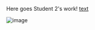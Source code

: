 Here goes Student 2's work!
<a href="https://user-images.githubusercontent.com/33998404/167296191-3572ab9a-4ebc-444b-9f4a-4a35dc25cf8c.png">text</a>

![image](https://user-images.githubusercontent.com/33998404/167296191-3572ab9a-4ebc-444b-9f4a-4a35dc25cf8c.png)

